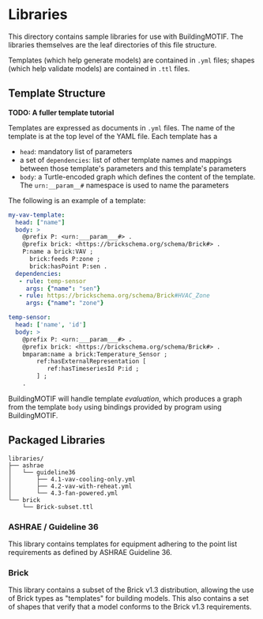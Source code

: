 # Libraries

This directory contains sample libraries for use with BuildingMOTIF. The libraries themselves are the leaf directories of this file structure.

Templates (which help generate models) are contained in `.yml` files; shapes (which help validate models) are contained in `.ttl` files.

## Template Structure

**TODO: A fuller template tutorial**

Templates are expressed as documents in `.yml` files. The name of the template is at the top level of the YAML file.
Each template has a
- `head`: mandatory list of parameters
- a set of `dependencies`: list of other template names and mappings between those template's parameters and this template's parameters
- `body`: a Turtle-encoded graph which defines the content of the template. The `urn:__param__#` namespace is used to name the parameters

The following is an example of a template:

```yaml
my-vav-template:
  head: ["name"]
  body: >
    @prefix P: <urn:___param___#> .
    @prefix brick: <https://brickschema.org/schema/Brick#> .
    P:name a brick:VAV ;
      brick:feeds P:zone ;
      brick:hasPoint P:sen .
  dependencies:
   - rule: temp-sensor
     args: {"name": "sen"}
   - rule: https://brickschema.org/schema/Brick#HVAC_Zone
     args: {"name": "zone"}

temp-sensor:
  head: ['name', 'id']
  body: >
    @prefix P: <urn:___param___#> .
    @prefix brick: <https://brickschema.org/schema/Brick#> .
    bmparam:name a brick:Temperature_Sensor ;
        ref:hasExternalRepresentation [
           ref:hasTimeseriesId P:id ;
        ] ;
    .
```

BuildingMOTIF will handle template *evaluation*, which produces a graph from the template `body` using bindings provided by program using BuildingMOTIF.


## Packaged Libraries

```
libraries/
├── ashrae
│   └── guideline36
│       ├── 4.1-vav-cooling-only.yml
│       ├── 4.2-vav-with-reheat.yml
│       └── 4.3-fan-powered.yml
└── brick
    └── Brick-subset.ttl
 ```

### ASHRAE / Guideline 36

This library contains templates for equipment adhering to the point list requirements as defined by ASHRAE Guideline 36.

### Brick

This library contains a subset of the Brick v1.3 distribution, allowing the use of Brick types as "templates" for building models.
This also contains a set of shapes that verify that a model conforms to the Brick v1.3 requirements.
